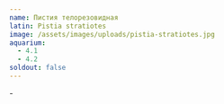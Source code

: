 ```yaml
---
name: Пистия телорезовидная
latin: Pistia stratiotes
image: /assets/images/uploads/pistia-stratiotes.jpg
aquarium:
  - 4.1
  - 4.2
soldout: false
---
```

\-
